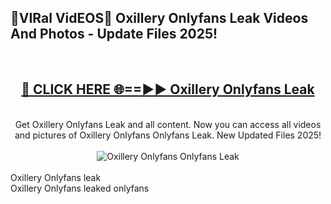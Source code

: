 <h2>🔴VIRal VidEOS🔴 Oxillery Onlyfans Leak Videos And Photos - Update Files 2025!</h2>
<br>
<div align="center">
<h2><a href="https://213.232.235.80/live/video.php?q=oxillery-onlyfans" rel="nofollow">🔴 CLICK HERE 🌐==►► Oxillery Onlyfans Leak</a></h2>
<br>
Get Oxillery Onlyfans Leak and all content. Now you can access all videos and pictures of Oxillery Onlyfans Onlyfans Leak. New Updated Files 2025!
<br>
<br>
<a href="https://213.232.235.80/live/video.php?q=oxillery-onlyfans" rel="nofollow" data-target="animated-image.originalLink"><img src="https://i.imgur.com/dJHk4Zq.gif" alt="Oxillery Onlyfans Onlyfans Leak" style="max-width: 100%; display: inline-block;" data-target="animated-image.originalImage"></a>
</div>
<br>
Oxillery Onlyfans leak<br>
Oxillery Onlyfans leaked onlyfans